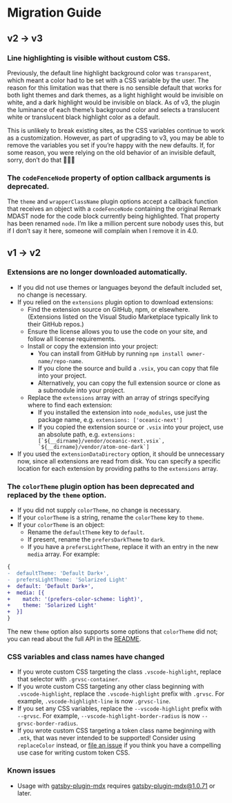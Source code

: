 # Migration Guide

## v2 → v3

### Line highlighting is visible without custom CSS.

Previously, the default line highlight background color was `transparent`, which meant a color had to be set with a CSS variable by the user. The reason for this limitation was that there is no sensible default that works for both light themes and dark themes, as a light highlight would be invisible on white, and a dark highlight would be invisible on black. As of v3, the plugin the luminance of each theme’s background color and selects a translucent white or translucent black highlight color as a default.

This is unlikely to break existing sites, as the CSS variables continue to work as a customization. However, as part of upgrading to v3, you may be able to remove the variables you set if you’re happy with the new defaults. If, for some reason, you were relying on the old behavior of an invisible default, sorry, don’t do that 🤷🏻‍♂️

### The `codeFenceNode` property of option callback arguments is deprecated.

The `theme` and `wrapperClassName` plugin options accept a callback function that receives an object with a `codeFenceNode` containing the original Remark MDAST node for the code block currently being highlighted. That property has been renamed `node`. I’m like a million percent sure nobody uses this, but if I don’t say it here, someone will complain when I remove it in 4.0.

## v1 → v2

### Extensions are no longer downloaded automatically.

- If you did not use themes or languages beyond the default included set, no change is necessary.
- If you relied on the `extensions` plugin option to download extensions:
  - Find the extension source on GitHub, npm, or elsewhere. (Extensions listed on the Visual Studio Marketplace typically link to their GitHub repos.)
  - Ensure the license allows you to use the code on your site, and follow all license requirements.
  - Install or copy the extension into your project:
    - You can install from GitHub by running `npm install owner-name/repo-name`.
    - If you clone the source and build a `.vsix`, you can copy that file into your project.
    - Alternatively, you can copy the full extension source or clone as a submodule into your project.
  - Replace the `extensions` array with an array of strings specifying where to find each extension:
    - If you installed the extension into `node_modules`, use just the package name, e.g. `extensions: ['oceanic-next']`
    - If you copied the extension source or `.vsix` into your project, use an absolute path, e.g. ``extensions: [`${__dirname}/vendor/oceanic-next.vsix`, `${__dirname}/vendor/atom-one-dark`]``
- If you used the `extensionDataDirectory` option, it should be unnecessary now, since all extensions are read from disk. You can specify a specific location for each extension by providing paths to the `extensions` array.

### The `colorTheme` plugin option has been deprecated and replaced by the `theme` option.

- If you did not supply `colorTheme`, no change is necessary.
- If your `colorTheme` is a string, rename the `colorTheme` key to `theme`.
- If your `colorTheme` is an object:
  - Rename the `defaultTheme` key to `default`.
  - If present, rename the `prefersDarkTheme` to `dark`.
  - If you have a `prefersLightTheme`, replace it with an entry in the new `media` array. For example:

```diff
{
-  defaultTheme: 'Default Dark+',
-  prefersLightTheme: 'Solarized Light'
+  default: 'Default Dark+',
+  media: [{
+    match: '(prefers-color-scheme: light)',
+    theme: 'Solarized Light'
+  }]
}
```

The new `theme` option also supports some options that `colorTheme` did not; you can read about the full API in the [README](README.md#multi-theme-support).

### CSS variables and class names have changed

- If you wrote custom CSS targeting the class `.vscode-highlight`, replace that selector with `.grvsc-container`.
- If you wrote custom CSS targeting any other class beginning with `.vscode-highlight`, replace the `.vscode-highlight` prefix with `.grvsc`. For example, `.vscode-highlight-line` is now `.grvsc-line`.
- If you set any CSS variables, replace the `--vscode-highlight` prefix with `--grvsc`. For example, `--vscode-highlight-border-radius` is now `--grvsc-border-radius`.
- If you wrote custom CSS targeting a token class name beginning with `.mtk`, that was never intended to be supported! Consider using `replaceColor` instead, or [file an issue](https://github.com/andrewbranch/gatsby-remark-vscode/issues/new) if you think you have a compelling use case for writing custom token CSS.

### Known issues

- Usage with [gatsby-plugin-mdx](https://github.com/gatsbyjs/gatsby/tree/master/packages/gatsby-plugin-mdx) requires gatsby-plugin-mdx@1.0.71 or later.
